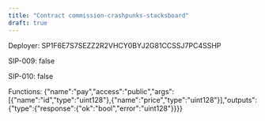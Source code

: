 ```yaml
---
title: "Contract commission-crashpunks-stacksboard"
draft: true
---
```

Deployer: SP1F6E7S7SEZZ2R2VHCY0BYJ2G81CCSSJ7PC4SSHP

SIP-009: false

SIP-010: false

Functions:
{"name":"pay","access":"public","args":[{"name":"id","type":"uint128"},{"name":"price","type":"uint128"}],"outputs":{"type":{"response":{"ok":"bool","error":"uint128"}}}}
